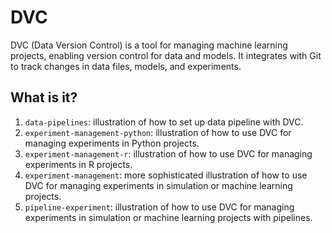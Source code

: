 # DVC

DVC (Data Version Control) is a tool for managing machine learning projects,
enabling version control for data and models. It integrates with Git to track
changes in data files, models, and experiments.


## What is it?

1. `data-pipelines`: illustration of how to set up data pipeline with DVC.
1. `experiment-management-python`: illustration of how to use DVC for managing
   experiments in Python projects.
1. `experiment-management-r`: illustration of how to use DVC for managing
   experiments in R projects.
1. `experiment-management`: more sophisticated illustration of how to use DVC
   for managing experiments in simulation or machine learning projects.
1. `pipeline-experiment`: illustration of how to use DVC for managing
   experiments in simulation or machine learning projects with pipelines.
